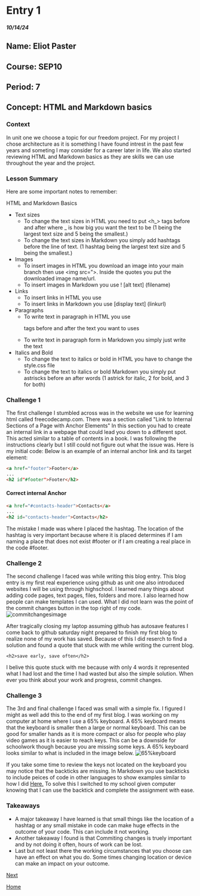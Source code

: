 # Entry 1
##### 10/14/24

## Name: Eliot Paster
## Course: SEP10
## Period: 7
## Concept: HTML and Markdown basics

### Context
In unit one we choose a topic for our freedom project. For my project I chose architecture as it is something I have found intrest in the past few years and someting I may consider for a career later in life. We also started reviewing  HTML and Markdown basics as they are skills we can use throughout the year and the project.
 
### Lesson Summary
Here are some important notes to remember:

HTML and Markdown Basics
* Text sizes
  * To change the text sizes in HTML you need to put <h_> tags before and after where _ is how big you want the text to be (1 being the largest text size and 5 being the smallest.)
  * To change the text sizes in Markdown you simply add hashtags before the line of text. (1 hashtag being the largest text size and 5 being the smallest.)
* Images
  * To insert images in HTML you download an image into your main branch then use <img src=">. Inside the quotes you put the downloaded image name/url.
  * To insert images in Markdown you use ! [alt text] (filename)
* Links
  * To insert links in HTML you use <a href=""></a>
  * To insert links in Markdown you use [display text] (linkurl)
* Paragraphs
  * To write text in paragraph in HTML you use <p> tags before and after the text you want to uses
  * To write text in paragraph form in Markdown you simply just write the text
* Italics and Bold
  * To change the text to italics or bold in HTML you have to change the style.css file
  * To change the text to italics or bold Markdown you simply put astriscks before an after words (1 astrick for italic, 2 for bold, and 3 for both)

 ### Challenge 1

The first challenge I stumbled across was in the website we use for learning html called freecodecamp.com. There was a section called "Link to Internal Sections of a Page with Anchor Elements" In this section you had to create an internal link in a webpage that could lead you down to a different spot. This acted similar to a table of contents in a book. I was following the instructions clearly but I still could not figure out what the issue was. Here is my initial code:
Below is an example of an internal anchor link and its target element:

```html
<a href="footer">Footer</a>
...
<h2 id"#footer">Footer</h2>
```

<h4 id="example1">Correct internal Anchor</h4>

```html
<a href="#contacts-header">Contacts</a>
...
<h2 id="contacts-header">Contacts</h2>
```
The mistake I made was where I placed the hashtag. The location of the hashtag is very important because where it is placed determines if I am naming a place that does not exist #footer or if I am creating a real place in the code #footer.

### Challenge 2
The second challenge I faced was while writing this blog entry. This blog entry is my first real experience using github as unit one also introduced websites I will be using through highschool. I learned many things about adding code pages, text pages, files, folders and more. I also learned how people can make templates I can used. What I did not learn was the point of the commit changes button in the top right of my code.
![commitchangesimage](https://static1.makeuseofimages.com/wordpress/wp-content/uploads/2021/03/commit-changes-github.png)

After tragically closing my laptop assuming github has autosave features I come back to github saturday night prepared to finish my first blog to realize none of my work has saved. Because of this I did reserch to find a solution and found a quote that stuck with me while writing the current blog.

`<h2>save early, save often</h2>`

I belive this quote stuck with me because with only 4 words it represented what I had lost and the time I had wasted but also the simple solution. When ever you think about your work and progress, commit changes.

### Challenge 3
The 3rd and final challenge I faced was small with a simple fix. I figured I might as well add this to the end of my first blog. I was working on my computer at home where I use a 65% keyboard. A 65% keyboard means that the keyboard is smaller then a large or normal keyboard. This can be good for smaller hands as it is more compact or also for people who play video games as it is easier to reach keys. This can be a downside for schoolwork though because you are missing some keys. A 65% keyboard looks similar to what is included in the image below.
![65%keyboard](https://up.yimg.com/ib/th?id=OIP.19EgJOPksOqRgOMP6mLR1gAAAA&pid=Api&rs=1&c=1&qlt=95&w=399&h=120)

If you take some time to review the keys not located on the keyboard you may notice that the backticks are missing. In Markdown you use backticks to include peices of code in other languages to show examples similar to how I did <a href="#example1">Here.</a> To solve this I switched to my school given computer knowing that I can use the backtick and complete the assignment with ease.

### Takeaways
* A major takeaway I have learned is that small things like the location of a hashtag or any small mistake in code can make huge effects in the outcome of your code. This can include it not working.
* Another takeaway I found is that Commiting changes is truely important and by not doing it often, hours of work can be lost.
* Last but not least there the working circumstances that you choose can have an effect on what you do. Some times changing location or device can make an impact on your outcome.

[Next](entry02.md)

[Home](../README.md)
